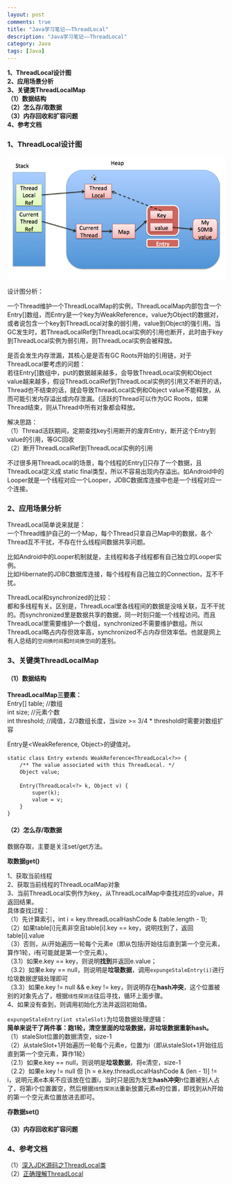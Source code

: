 ```yaml
---
layout: post
comments: true
title: "Java学习笔记——ThreadLocal"
description: "Java学习笔记——ThreadLocal"
category: Java
tags: [Java]
---
```



**1、ThreadLocal设计图**    
**2、应用场景分析**    
**3、关键类ThreadLocalMap**    
**（1）数据结构**    
**（2）怎么存/取数据**    
**（3）内存回收和扩容问题**    
**4、参考文档**

<!--more-->


### 1、ThreadLocal设计图

![](/image/2018-04-07-learning-notes-threadlocal/threadlocal.jpg)

设计图分析：    

一个Thread维护一个ThreadLocalMap的实例，ThreadLocalMap内部包含一个Entry[]数组，而Entry是一个key为WeakReference<ThreadLocal>，value为Object的数据对，或者说包含一个key到ThreadLocal对象的弱引用，value到Object的强引用。当GC发生时，若ThreadLocalRef到ThreadLocal实例的引用也断开，此时由于key到ThreadLocal实例为弱引用，则ThreadLocal实例会被释放。

是否会发生内存泄漏，其核心是是否有GC Roots开始的引用链，对于ThreadLocal要考虑的问题：    
若往Entry[]数组中，put的数据越来越多，会导致ThreadLocal实例和Object value越来越多，假设ThreadLocalRef到ThreadLocal实例的引用又不断开的话，Thread也不结束的话，就会导致ThreadLocal实例和Object value不能释放，从而可能引发内存溢出或内存泄漏。(活跃的Thread可以作为GC Roots，如果Thread结束，则从Thread中所有对象都会释放。

解决思路：    
（1）Thread活跃期间，定期查找key引用断开的废弃Entry，断开这个Entry到value的引用，等GC回收    
（2）断开ThreadLocalRef到ThreadLocal实例的引用

不过很多用ThreadLocal的场景，每个线程的Entry[]只存了一个数据，且ThreadLocal定义成 static final类型，所以不容易出现内存溢出。如Android中的Looper就是一个线程对应一个Looper，JDBC数据库连接中也是一个线程对应一个连接。

### 2、应用场景分析

ThreadLocal简单说来就是：    
一个Thread维护自己的一个Map，每个Thread只拿自己Map中的数据，各个Thread互不干扰，不存在什么线程间数据共享问题。

比如Android中的Looper机制就是，主线程和各子线程都有自己独立的Looper实例。    
比如Hibernate的JDBC数据库连接，每个线程有自己独立的Connection，互不干扰。    

ThreadLocal和synchronized的比较：    
都和多线程有关。区别是，ThreadLocal里各线程间的数据是没啥关联，互不干扰的。而synchronized里是数据共享的数据，同一时刻只能一个线程访问。而且ThreadLocal里需要维护一个数组，synchronized不需要维护数组。所以ThreadLocal略占内存但效率高，synchronized不占内存但效率低。也就是网上有人总结的`空间换时间`和`时间换空间`的差别。

### 3、关键类ThreadLocalMap

#### （1）数据结构

**ThreadLocalMap三要素：**    
Entry[] table;  //数组    
int size;  //元素个数    
int threshold;  //阈值，2/3数组长度，当size >= 3/4 * threshold时需要对数组扩容    

Entry是<WeakReference<ThreadLocal>, Object>的键值对。    
    
    static class Entry extends WeakReference<ThreadLocal<?>> {
        /** The value associated with this ThreadLocal. */
        Object value;

        Entry(ThreadLocal<?> k, Object v) {
            super(k);
            value = v;
        }
    }
    
#### （2）怎么存/取数据

数据存取，主要是关注set/get方法。

**取数据get()**    

1、获取当前线程    
2、获取当前线程的ThreadLocalMap对象    
3、当前ThreadLocal实例作为key，从ThreadLocalMap中查找对应的value，并返回结果。     
   具体查找过程：    
 （1）先计算索引，int i = key.threadLocalHashCode & (table.length - 1);    
 （2）如果table[i]元素非空且table[i].key == key，说明找到了，返回table[i].value    
 （3）否则，从i开始遍历一轮每个元素e（即从包括i开始往后直到第一个空元素，算作1轮，i有可能就是第一个空元素）。    
   （3.1）如果e.key == key，则说明**找到**并返回e.value；    
   （3.2）如果e.key == null，则说明是**垃圾数据**，调用`expungeStaleEntry(i)`进行垃圾数据逻辑处理即可    
   （3.3）如果e.key != null && e.key != key，则说明存在**hash冲突**，这个位置被别的对象先占了，根据`线性探测法`往后寻找，循环上面步骤。        
4、如果没有查到，则调用初始化方法并返回初始值。

`expungeStaleEntry(int staleSlot)`为垃圾数据处理逻辑：    
**简单来说干了两件事：跑1轮，清空里面的垃圾数据，非垃圾数据重新hash。**    
（1）staleSlot位置的数据清空，size-1    
（2）从staleSlot+1开始遍历一轮每个元素e，位置为i（即从staleSlot+1开始往后直到第一个空元素，算作1轮）    
    （2.1）如果e.key == null，则说明是**垃圾数据**，将e清空，size-1    
    （2.2）如果e.key != null 但  [h = e.key.threadLocalHashCode & (len - 1)] != i，说明元素e本来不应该放在位置i，当时只是因为发生**hash冲突**h位置被别人占了，将第i个位置置空，然后根据`线性探测法`重新放置元素e的位置，即找到从h开始的第一个空元素位置放进去即可。


**存数据set()**    

    
#### （3）内存回收和扩容问题    



### 4、参考文档

（1）[深入JDK源码之ThreadLocal类](https://my.oschina.net/xianggao/blog/392440)    
（2）[正确理解ThreadLocal](http://lujh99.iteye.com/blog/103804)    




